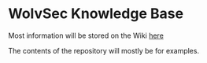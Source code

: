 # WolvSec Knowledge Base

Most information will be stored on the Wiki [here](./Wiki)

The contents of the repository will mostly be for examples.
